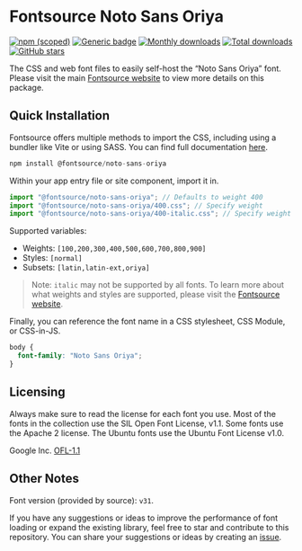 # Fontsource Noto Sans Oriya

[![npm (scoped)](https://img.shields.io/npm/v/@fontsource/noto-sans-oriya?color=brightgreen)](https://www.npmjs.com/package/@fontsource/noto-sans-oriya) [![Generic badge](https://img.shields.io/badge/fontsource-passing-brightgreen)](https://github.com/fontsource/fontsource) [![Monthly downloads](https://badgen.net/npm/dm/@fontsource/noto-sans-oriya)](https://github.com/fontsource/fontsource) [![Total downloads](https://badgen.net/npm/dt/@fontsource/noto-sans-oriya)](https://github.com/fontsource/fontsource) [![GitHub stars](https://img.shields.io/github/stars/fontsource/fontsource.svg?style=social&label=Star)](https://github.com/fontsource/fontsource/stargazers)

The CSS and web font files to easily self-host the “Noto Sans Oriya” font. Please visit the main [Fontsource website](https://fontsource.org/fonts/noto-sans-oriya) to view more details on this package.

## Quick Installation

Fontsource offers multiple methods to import the CSS, including using a bundler like Vite or using SASS. You can find full documentation [here](https://fontsource.org/docs/getting-started/introduction).

```javascript
npm install @fontsource/noto-sans-oriya
```

Within your app entry file or site component, import it in.

```javascript
import "@fontsource/noto-sans-oriya"; // Defaults to weight 400
import "@fontsource/noto-sans-oriya/400.css"; // Specify weight
import "@fontsource/noto-sans-oriya/400-italic.css"; // Specify weight and style
```

Supported variables:
- Weights: `[100,200,300,400,500,600,700,800,900]`
- Styles: `[normal]`
- Subsets: `[latin,latin-ext,oriya]`

> Note: `italic` may not be supported by all fonts. To learn more about what weights and styles are supported, please visit the [Fontsource website](https://fontsource.org/fonts/noto-sans-oriya).

Finally, you can reference the font name in a CSS stylesheet, CSS Module, or CSS-in-JS.

```css
body {
  font-family: "Noto Sans Oriya";
}
```

## Licensing
Always make sure to read the license for each font you use. Most of the fonts in the collection use the SIL Open Font License, v1.1. Some fonts use the Apache 2 license. The Ubuntu fonts use the Ubuntu Font License v1.0.

Google Inc.
[OFL-1.1](http://scripts.sil.org/OFL)

## Other Notes
Font version (provided by source): `v31`.

If you have any suggestions or ideas to improve the performance of font loading or expand the existing library, feel free to star and contribute to this repository. You can share your suggestions or ideas by creating an [issue](https://github.com/fontsource/fontsource/issues).